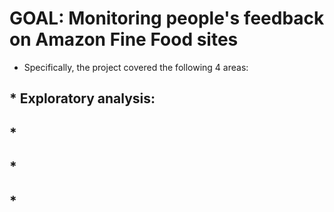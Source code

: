 # GOAL: Monitoring people's feedback on Amazon Fine Food sites

- Specifically, the project covered the following 4 areas:

## * Exploratory analysis: 
## * 
## *
## *
